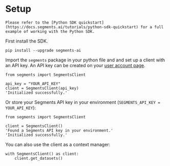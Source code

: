 # Setup

```{note}
Please refer to the [Python SDK quickstart](https://docs.segments.ai/tutorials/python-sdk-quickstart) for a full example of working with the Python SDK.
```

First install the SDK.

```{code-block} bash
pip install --upgrade segments-ai
```

Import the `segments` package in your python file and and set up a client with an API key. An API key can be created on your [user account page](https://segments.ai/account).

```{code-block} python
from segments import SegmentsClient

api_key = "YOUR_API_KEY"
client = SegmentsClient(api_key)
'Initialized successfully.'
```

Or store your Segments API key in your environment (`SEGMENTS_API_KEY = YOUR_API_KEY`):

```{code-block} python
from segments import SegmentsClient

client = SegmentsClient()
'Found a Segments API key in your environment.'
'Initialized successfully.'
```

You can also use the client as a context manager:

```{code-block} python
with SegmentsClient() as client:
    client.get_datasets()
```
